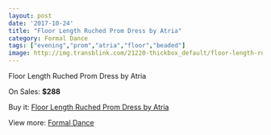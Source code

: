 ```yaml
---
layout: post
date: '2017-10-24'
title: "Floor Length Ruched Prom Dress by Atria"
category: Formal Dance
tags: ["evening","prom","atria","floor","beaded"]
image: http://img.transblink.com/21220-thickbox_default/floor-length-ruched-prom-dress-by-atria.jpg
---
```

Floor Length Ruched Prom Dress by Atria

On Sales: **$288**
<a href="https://www.transblink.com/en/formal-dance/6728-floor-length-ruched-prom-dress-by-atria.html"><amp-img layout="responsive" width="600" height="600" src="//img.transblink.com/21220-thickbox_default/floor-length-ruched-prom-dress-by-atria.jpg" alt="Floor Length Ruched Prom Dress by Atria 0" /></a>
<a href="https://www.transblink.com/en/formal-dance/6728-floor-length-ruched-prom-dress-by-atria.html"><amp-img layout="responsive" width="600" height="600" src="//img.transblink.com/21222-thickbox_default/floor-length-ruched-prom-dress-by-atria.jpg" alt="Floor Length Ruched Prom Dress by Atria 1" /></a>
<a href="https://www.transblink.com/en/formal-dance/6728-floor-length-ruched-prom-dress-by-atria.html"><amp-img layout="responsive" width="600" height="600" src="//img.transblink.com/21221-thickbox_default/floor-length-ruched-prom-dress-by-atria.jpg" alt="Floor Length Ruched Prom Dress by Atria 2" /></a>

Buy it: [Floor Length Ruched Prom Dress by Atria](https://www.transblink.com/en/formal-dance/6728-floor-length-ruched-prom-dress-by-atria.html "Floor Length Ruched Prom Dress by Atria")

View more: [Formal Dance](https://www.transblink.com/en/6-formal-dance "Formal Dance")